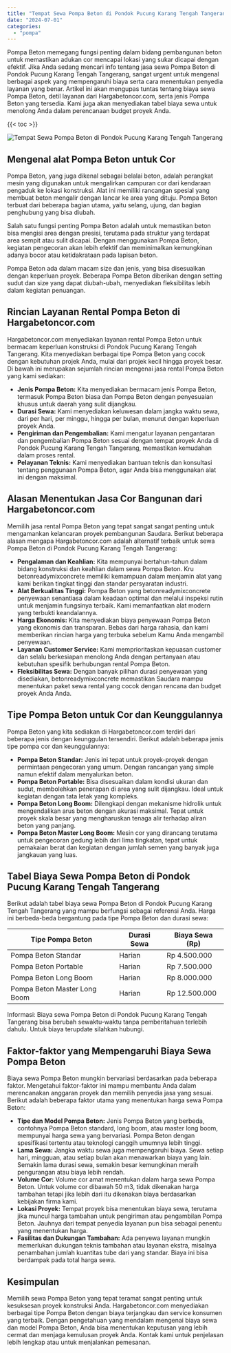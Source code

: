 ```yaml
---
title: "Tempat Sewa Pompa Beton di Pondok Pucung Karang Tengah Tangerang"
date: "2024-07-01"
categories: 
  - "pompa"
---
```




Pompa Beton memegang fungsi penting dalam bidang pembangunan beton untuk memastikan adukan cor mencapai lokasi yang sukar dicapai dengan efektif. Jika Anda sedang mencari info tentang jasa sewa Pompa Beton di Pondok Pucung Karang Tengah Tangerang, sangat urgent untuk mengenal berbagai aspek yang mempengaruhi biaya serta cara menentukan penyedia layanan yang benar. Artikel ini akan mengupas tuntas tentang biaya sewa Pompa Beton, detil layanan dari Hargabetoncor.com, serta jenis Pompa Beton yang tersedia. Kami juga akan menyediakan tabel biaya sewa untuk menolong Anda dalam perencanaan budget proyek Anda.

{{< toc >}}

![Tempat Sewa Pompa Beton di Pondok Pucung Karang Tengah Tangerang](https://hargareadymixid.github.io/pompa/concrete-pump%20(6).png)

## Mengenal alat Pompa Beton untuk Cor

Pompa Beton, yang juga dikenal sebagai belalai beton, adalah perangkat mesin yang digunakan untuk mengalirkan campuran cor dari kendaraan pengaduk ke lokasi konstruksi. Alat ini memiliki rancangan spesial yang membuat beton mengalir dengan lancar ke area yang dituju. Pompa Beton terbuat dari beberapa bagian utama, yaitu selang, ujung, dan bagian penghubung yang bisa diubah.

Salah satu fungsi penting Pompa Beton adalah untuk memastikan beton bisa mengisi area dengan presisi, terutama pada struktur yang terdapat area sempit atau sulit dicapai. Dengan menggunakan Pompa Beton, kegiatan pengecoran akan lebih efektif dan meminimalkan kemungkinan adanya bocor atau ketidakrataan pada lapisan beton.

Pompa Beton ada dalam macam size dan jenis, yang bisa disesuaikan dengan keperluan proyek. Beberapa Pompa Beton diberikan dengan setting sudut dan size yang dapat diubah-ubah, menyediakan fleksibilitas lebih dalam kegiatan penuangan.

## Rincian Layanan Rental Pompa Beton di Hargabetoncor.com

Hargabetoncor.com menyediakan layanan rental Pompa Beton untuk bermacam keperluan konstruksi di Pondok Pucung Karang Tengah Tangerang. Kita menyediakan berbagai tipe Pompa Beton yang cocok dengan kebutuhan projek Anda, mulai dari projek kecil hingga proyek besar. Di bawah ini merupakan sejumlah rincian mengenai jasa rental Pompa Beton yang kami sediakan:

- **Jenis Pompa Beton:** Kita menyediakan bermacam jenis Pompa Beton, termasuk Pompa Beton biasa dan Pompa Beton dengan penyesuaian khusus untuk daerah yang sulit dijangkau.
- **Durasi Sewa:** Kami menyediakan keluwesan dalam jangka waktu sewa, dari per hari, per minggu, hingga per bulan, menurut dengan keperluan proyek Anda.
- **Pengiriman dan Pengembalian:** Kami mengatur layanan pengantaran dan pengembalian Pompa Beton sesuai dengan tempat proyek Anda di Pondok Pucung Karang Tengah Tangerang, memastikan kemudahan dalam proses rental.
- **Pelayanan Teknis:** Kami menyediakan bantuan teknis dan konsultasi tentang penggunaan Pompa Beton, agar Anda bisa menggunakan alat ini dengan maksimal.

## Alasan Menentukan Jasa Cor Bangunan dari Hargabetoncor.com

Memilih jasa rental Pompa Beton yang tepat sangat sangat penting untuk mengamankan kelancaran proyek pembangunan Saudara. Berikut beberapa alasan mengapa Hargabetoncor.com adalah alternatif terbaik untuk sewa Pompa Beton di Pondok Pucung Karang Tengah Tangerang:

- **Pengalaman dan Keahlian:** Kita mempunyai bertahun-tahun dalam bidang konstruksi dan keahlian dalam sewa Pompa Beton. Kru betonreadymixconcrete memiliki kemampuan dalam menjamin alat yang kami berikan tingkat tinggi dan standar persyaratan industri.
- **Alat Berkualitas Tinggi:** Pompa Beton yang betonreadymixconcrete penyewaan senantiasa dalam keadaan optimal dan melalui inspeksi rutin untuk menjamin fungsinya terbaik. Kami memanfaatkan alat modern yang terbukti keandalannya.
- **Harga Ekonomis:** Kita menyediakan biaya penyewaan Pompa Beton yang ekonomis dan transparan. Bebas dari harga rahasia, dan kami memberikan rincian harga yang terbuka sebelum Kamu Anda mengambil penyewaan.
- **Layanan Customer Service:** Kami memprioritaskan kepuasan customer dan selalu berkesiapan menolong Anda dengan pertanyaan atau kebutuhan spesifik berhubungan rental Pompa Beton.
- **Fleksibilitas Sewa:** Dengan banyak pilihan durasi penyewaan yang disediakan, betonreadymixconcrete memastikan Saudara mampu menentukan paket sewa rental yang cocok dengan rencana dan budget proyek Anda Anda.

## Tipe Pompa Beton untuk Cor dan Keunggulannya

Pompa Beton yang kita sediakan di Hargabetoncor.com terdiri dari beberapa jenis dengan keunggulan tersendiri. Berikut adalah beberapa jenis tipe pompa cor dan keunggulannya:

- **Pompa Beton Standar:** Jenis ini tepat untuk proyek-proyek dengan permintaan pengecoran yang umum. Dengan rancangan yang simple namun efektif dalam menyalurkan beton.
- **Pompa Beton Portable:** Bisa disesuaikan dalam kondisi ukuran dan sudut, membolehkan penerapan di area yang sulit dijangkau. Ideal untuk kegiatan dengan tata letak yang kompleks.
- **Pompa Beton Long Boom:** Dilengkapi dengan mekanisme hidrolik untuk mengendalikan arus beton dengan akurasi maksimal. Tepat untuk proyek skala besar yang mengharuskan tenaga alir terhadap aliran beton yang panjang.
- **Pompa Beton Master Long Boom:** Mesin cor yang dirancang terutama untuk pengecoran gedung lebih dari lima tingkatan, tepat untuk pemakaian berat dan kegiatan dengan jumlah semen yang banyak juga jangkauan yang luas.

## Tabel Biaya Sewa Pompa Beton di Pondok Pucung Karang Tengah Tangerang

Berikut adalah tabel biaya sewa Pompa Beton di Pondok Pucung Karang Tengah Tangerang yang mampu berfungsi sebagai referensi Anda. Harga ini berbeda-beda bergantung pada tipe Pompa Beton dan durasi sewa:

| Tipe Pompa Beton | Durasi Sewa | Biaya Sewa (Rp) |
| --- | --- | --- |
| Pompa Beton Standar | Harian | Rp 4.500.000 |
| Pompa Beton Portable | Harian | Rp 7.500.000 |
| Pompa Beton Long Boom | Harian | Rp 8.000.000 |
| Pompa Beton Master Long Boom | Harian | Rp 12.500.000 |

Informasi: Biaya sewa Pompa Beton di Pondok Pucung Karang Tengah Tangerang bisa berubah sewaktu-waktu tanpa pemberitahuan terlebih dahulu. Untuk biaya terupdate silahkan hubungi.

## Faktor-faktor yang Mempengaruhi Biaya Sewa Pompa Beton

Biaya sewa Pompa Beton mungkin bervariasi berdasarkan pada beberapa faktor. Mengetahui faktor-faktor ini mampu membantu Anda dalam merencanakan anggaran proyek dan memilih penyedia jasa yang sesuai. Berikut adalah beberapa faktor utama yang menentukan harga sewa Pompa Beton:

- **Tipe dan Model Pompa Beton:** Jenis Pompa Beton yang berbeda, contohnya Pompa Beton standard, long boom, atau master long boom, mempunyai harga sewa yang bervariasi. Pompa Beton dengan spesifikasi tertentu atau teknologi canggih umumnya lebih tinggi.
- **Lama Sewa:** Jangka waktu sewa juga mempengaruhi biaya. Sewa setiap hari, mingguan, atau setiap bulan akan menawarkan biaya yang lain. Semakin lama durasi sewa, semakin besar kemungkinan meraih pengurangan atau biaya lebih rendah.
- **Volume Cor:** Volume cor amat menentukan dalam harga sewa Pompa Beton. Untuk volume cor dibawah 50 m3, tidak dikenakan harga tambahan tetapi jika lebih dari itu dikenakan biaya berdasarkan kebijakan firma kami.
- **Lokasi Proyek:** Tempat proyek bisa menentukan biaya sewa, terutama jika muncul harga tambahan untuk pengiriman atau pengambilan Pompa Beton. Jauhnya dari tempat penyedia layanan pun bisa sebagai penentu yang menentukan harga.
- **Fasilitas dan Dukungan Tambahan:** Ada penyewa layanan mungkin memerlukan dukungan teknis tambahan atau layanan ekstra, misalnya penambahan jumlah kuantitas tube dari yang standar. Biaya ini bisa berdampak pada total harga sewa.

## Kesimpulan

Memilih sewa Pompa Beton yang tepat teramat sangat penting untuk kesuksesan proyek konstruksi Anda. Hargabetoncor.com menyediakan berbagai tipe Pompa Beton dengan biaya terjangkau dan service konsumen yang terbaik. Dengan pengetahuan yang mendalam mengenai biaya sewa dan model Pompa Beton, Anda bisa menentukan keputusan yang lebih cermat dan menjaga kemulusan proyek Anda. Kontak kami untuk penjelasan lebih lengkap atau untuk menjalankan pemesanan.
